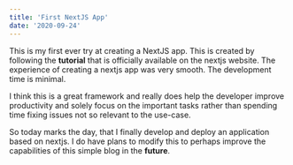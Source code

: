 ```yaml
---
title: 'First NextJS App'
date: '2020-09-24'
---
```


This is my first ever try at creating a NextJS app. This is created by following the **tutorial**
that is officially available on the nextjs website. The experience of creating a nextjs app was very
smooth. The development time is minimal.

I think this is a great framework and really does help the developer improve productivity and
solely focus on the important tasks rather than spending time fixing issues not so relevant to
the use-case.

So today marks the day, that I finally develop and deploy an application based on nextjs. I do
have plans to modify this to perhaps improve the capabilities of this simple blog in the **future**.

